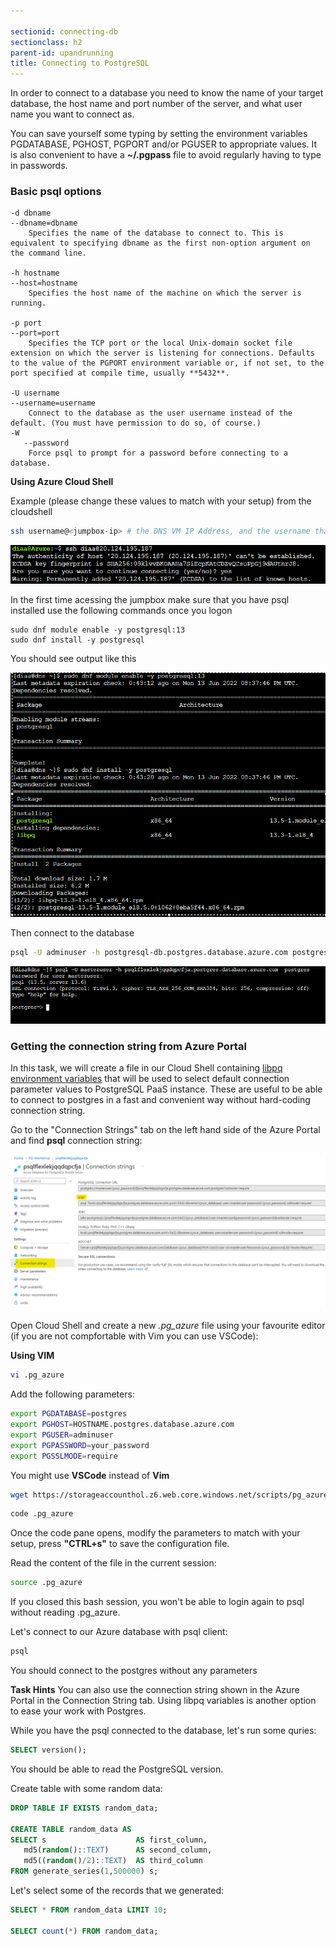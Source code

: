 ```yaml
---

sectionid: connecting-db
sectionclass: h2
parent-id: upandrunning
title: Connecting to PostgreSQL
---
```


In order to connect to a database you need to know the name of your target database, the host name and port number of the server, and what user name you want to connect as. 

You can save yourself some typing by setting the environment variables PGDATABASE, PGHOST, PGPORT and/or PGUSER to appropriate values. It is also convenient to have a **~/.pgpass** file to avoid regularly having to type in passwords.

### Basic psql options

    -d dbname
    --dbname=dbname
        Specifies the name of the database to connect to. This is equivalent to specifying dbname as the first non-option argument on the command line.

    -h hostname
    --host=hostname
        Specifies the host name of the machine on which the server is running.

    -p port
    --port=port
        Specifies the TCP port or the local Unix-domain socket file extension on which the server is listening for connections. Defaults to the value of the PGPORT environment variable or, if not set, to the port specified at compile time, usually **5432**.

    -U username
    --username=username
        Connect to the database as the user username instead of the default. (You must have permission to do so, of course.)
    -W
       --password
        Force psql to prompt for a password before connecting to a database.


**Using Azure Cloud Shell**

Example (please change these values to match with your setup) from the cloudshell

```sh
ssh username@<jumpbox-ip> # the DNS VM IP Address, and the username that you selected in deployment
```
![ssh access](media/ssh-access.png)


In the first time acessing the jumpbox make sure that you have psql installed use the following commands once you logon 
```
sudo dnf module enable -y postgresql:13
sudo dnf install -y postgresql

```
You should see output like this

![Install PG client](media/dnf-install-pg.png)

Then connect to the database

```sh   
psql -U adminuser -h postgresql-db.postgres.database.azure.com postgres

```
![Install PG client](media/pg-access.png)

### Getting the connection string from Azure Portal
In this task, we will create a file in our Cloud Shell containing [libpq environment variables](https://www.postgresql.org/docs/current/libpq-envars.html) that will be used to select default connection parameter values to PostgreSQL PaaS instance. These are useful to be able to connect to postgres in a fast and convenient way without hard-coding connection string.

Go to the "Connection Strings" tab on the left hand side of the Azure Portal and find **psql** connection string:

<a href="media/connectionString.png" target="_blank"><img src="media/connectionString.png" style="width:800px"></a>

Open Cloud Shell and create a new *.pg_azure* file using your favourite editor (if you are not compfortable with Vim you can use VSCode):

**Using VIM**
```sh
vi .pg_azure
```

Add the following parameters:

```sh
export PGDATABASE=postgres
export PGHOST=HOSTNAME.postgres.database.azure.com
export PGUSER=adminuser
export PGPASSWORD=your_password
export PGSSLMODE=require
```

You might use **VSCode** instead of **Vim**

```sh
wget https://storageaccounthol.z6.web.core.windows.net/scripts/pg_azure -O .pg_azure
```

```sh
code .pg_azure
```

Once the code pane opens, modify the parameters to match with your setup, press **"CTRL+s"** to save the configuration file.

Read the content of the file in the current session:

```sh
source .pg_azure
```

If you closed this bash session, you won't be able to login again to psql without reading .pg_azure.

Let's connect to our Azure database with psql client:

```sh
psql
```

You should connect to the postgres without any parameters


**Task Hints**
You can also use the connection string shown in the Azure Portal in the Connection String tab. Using libpq variables is another option to ease your work with Postgres. 


While you have the psql connected to the database, let's run some quries:

```sql
SELECT version();
```
You should be able to read the PostgreSQL version.

Create table with some random data:

```sql
DROP TABLE IF EXISTS random_data;

CREATE TABLE random_data AS
SELECT s                    AS first_column,
   md5(random()::TEXT)      AS second_column,
   md5((random()/2)::TEXT)  AS third_column
FROM generate_series(1,500000) s;
```

Let's select some of the records that we generated:

```sql
SELECT * FROM random_data LIMIT 10;

SELECT count(*) FROM random_data;

```